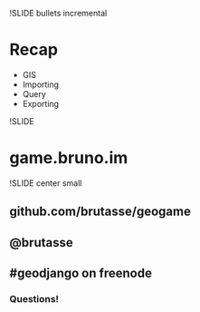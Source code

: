 !SLIDE bullets incremental

# Recap

* GIS
* Importing
* Query
* Exporting

!SLIDE

# game.bruno.im

!SLIDE center small

## github.com/**brutasse/geogame**
## @brutasse
## #geodjango on freenode

### Questions! ###

